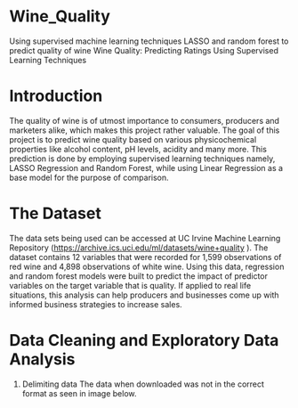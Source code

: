 # Wine_Quality
Using supervised machine learning techniques LASSO and random forest to predict quality of wine 
Wine Quality: Predicting Ratings Using Supervised Learning Techniques

# Introduction
The quality of wine is of utmost importance to consumers, producers and marketers alike, which makes this project rather valuable. The goal of this project is to predict wine quality based on various physicochemical properties like alcohol content, pH levels, acidity and many more. This prediction is done by employing supervised learning techniques namely, LASSO Regression and Random Forest, while using Linear Regression as a base model for the purpose of comparison.

# The Dataset
The data sets being used can be accessed at UC Irvine Machine Learning Repository (https://archive.ics.uci.edu/ml/datasets/wine+quality ). The dataset contains 12 variables that were recorded for 1,599 observations of red wine and 4,898 observations of white wine. Using this data, regression and random forest models were built to predict the impact of predictor variables on the target variable that is quality. If applied to real life situations, this analysis can help producers and businesses come up with informed business strategies to increase sales. 

# Data Cleaning and Exploratory Data Analysis
1. Delimiting data
The data when downloaded was not in the correct format as seen in image below.
